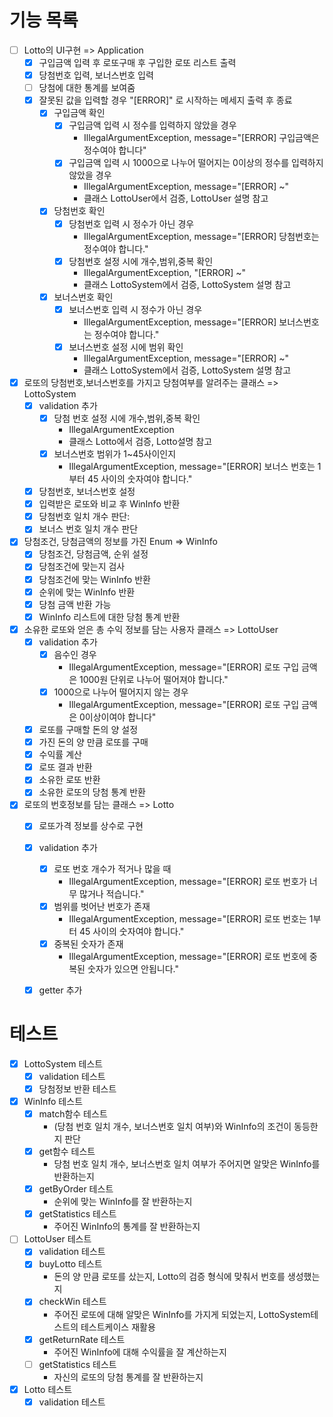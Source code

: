 # 기능 목록
- [ ] Lotto의 UI구현 => Application
    - [x] 구입금액 입력 후 로또구매 후 구입한 로또 리스트 출력
    - [x] 당첨번호 입력, 보너스번호 입력
    - [ ] 당첨에 대한 통계를 보여줌
    - [x] 잘못된 값을 입력할 경우 "[ERROR]" 로 시작하는 메세지 출력 후 종료
      - [x] 구입금액 확인
        - [x] 구입금액 입력 시 정수를 입력하지 않았을 경우
          - IllegalArgumentException, message="[ERROR] 구입금액은 정수여야 합니다"
        - [x] 구입금액 입력 시 1000으로 나누어 떨어지는 0이상의 정수를 입력하지 않았을 경우
          - IllegalArgumentException, message="[ERROR] ~"
          - 클래스 LottoUser에서 검증, LottoUser 설명 참고
      - [x] 당첨번호 확인
        - [x] 당첨번호 입력 시 정수가 아닌 경우
          - IllegalArgumentException, message="[ERROR] 당첨번호는 정수여야 합니다."
        - [x] 당첨번호 설정 시에 개수,범위,중복 확인
          - IllegalArgumentException, "[ERROR] ~"
          - 클래스 LottoSystem에서 검증, LottoSystem 설명 참고
      - [x] 보너스번호 확인       
        - [x] 보너스번호 입력 시 정수가 아닌 경우
          - IllegalArgumentException, message="[ERROR] 보너스번호는 정수여야 합니다."
        - [x] 보너스번호 설정 시에 범위 확인
          - IllegalArgumentException, message="[ERROR] ~"
          - 클래스 LottoSystem에서 검증, LottoSystem 설명 참고


- [x] 로또의 당첨번호,보너스번호를 가지고 당첨여부를 알려주는 클래스 => LottoSystem
    - [x] validation 추가
      - [x] 당첨 번호 설정 시에 개수,범위,중복 확인
        - IllegalArgumentException
        - 클래스 Lotto에서 검증, Lotto설명 참고
      - [x] 보너스번호 범위가 1~45사이인지
        - IllegalArgumentException, message="[ERROR] 보너스 번호는 1부터 45 사이의 숫자여야 합니다."
    - [x] 당첨번호, 보너스번호 설정
    - [x] 입력받은 로또와 비교 후 WinInfo 반환
    - [x] 당첨번호 일치 개수 판단:
    - [x] 보너스 번호 일치 개수 판단

- [x] 당첨조건, 당첨금액의 정보를 가진 Enum => WinInfo 
  - [x] 당첨조건, 당첨금액, 순위 설정
  - [x] 당첨조건에 맞는지 검사
  - [x] 당첨조건에 맞는 WinInfo 반환
  - [x] 순위에 맞는 WinInfo 반환
  - [x] 당첨 금액 반환 가능
  - [x] WinInfo 리스트에 대한 당첨 통계 반환

- [x] 소유한 로또와 얻은 총 수익 정보를 담는 사용자 클래스 => LottoUser
    - [x] validation 추가
        - [x] 음수인 경우
            - IllegalArgumentException, message="[ERROR] 로또 구입 금액은 1000원 단위로 나누어 떨어져야 합니다."
        - [x] 1000으로 나누어 떨어지지 않는 경우
            - IllegalArgumentException, message="[ERROR] 로또 구입 금액은 0이상이여야 합니다"
    - [x] 로또를 구매할 돈의 양 설정
    - [x] 가진 돈의 양 만큼 로또를 구매
    - [x] 수익률 계산
    - [x] 로또 결과 반환
    - [x] 소유한 로또 반환
    - [x] 소유한 로또의 당첨 통계 반환

- [x] 로또의 번호정보를 담는 클래스 => Lotto
    - [x] 로또가격 정보를 상수로 구현
    - [x] validation 추가
      - [x] 로또 번호 개수가 적거나 많을 때
        - IllegalArgumentException, message="[ERROR] 로또 번호가 너무 많거나 적습니다."
      - [x] 범위를 벗어난 번호가 존재
        - IllegalArgumentException, message="[ERROR] 로또 번호는 1부터 45 사이의 숫자여야 합니다."
      - [x] 중복된 숫자가 존재
        - IllegalArgumentException, message="[ERROR] 로또 번호에 중복된 숫자가 있으면 안됩니다."
    - [x] getter 추가
    

# 테스트
- [x] LottoSystem 테스트
  - [x] validation 테스트
  - [x] 당첨정보 반환 테스트

- [x] WinInfo 테스트
  - [x] match함수 테스트
    - (당첨 번호 일치 개수, 보너스번호 일치 여부)와 WinInfo의 조건이 동등한지 판단
  - [x] get함수 테스트
    - 당첨 번호 일치 개수, 보너스번호 일치 여부가 주어지면 알맞은 WinInfo를 반환하는지
  - [x] getByOrder 테스트
    - 순위에 맞는 WinInfo를 잘 반환하는지
  - [x] getStatistics 테스트
    - 주어진 WinInfo의 통계를 잘 반환하는지

- [ ] LottoUser 테스트
  - [x] validation 테스트
  - [x] buyLotto 테스트
    - 돈의 양 만큼 로또를 샀는지, Lotto의 검증 형식에 맞춰서 번호를 생성했는지
  - [x] checkWin 테스트
    - 주어진 로또에 대해 알맞은 WinInfo를 가지게 되었는지, LottoSystem테스트의 테스트케이스 재활용
  - [x] getReturnRate 테스트
    - 주어진 WinInfo에 대해 수익률을 잘 계산하는지
  - [ ] getStatistics 테스트
    - 자신의 로또의 당첨 통계를 잘 반환하는지

- [x] Lotto 테스트
  - [x] validation 테스트   